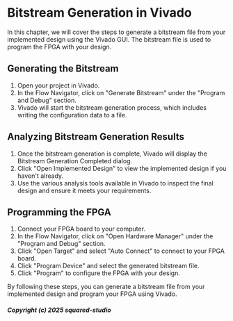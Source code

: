 # Bitstream Generation in Vivado

In this chapter, we will cover the steps to generate a bitstream file from your implemented design using the Vivado GUI. The bitstream file is used to program the FPGA with your design.

## Generating the Bitstream

1. Open your project in Vivado.
2. In the Flow Navigator, click on "Generate Bitstream" under the "Program and Debug" section.
3. Vivado will start the bitstream generation process, which includes writing the configuration data to a file.

## Analyzing Bitstream Generation Results

1. Once the bitstream generation is complete, Vivado will display the Bitstream Generation Completed dialog.
2. Click "Open Implemented Design" to view the implemented design if you haven't already.
3. Use the various analysis tools available in Vivado to inspect the final design and ensure it meets your requirements.

## Programming the FPGA

1. Connect your FPGA board to your computer.
2. In the Flow Navigator, click on "Open Hardware Manager" under the "Program and Debug" section.
3. Click "Open Target" and select "Auto Connect" to connect to your FPGA board.
4. Click "Program Device" and select the generated bitstream file.
5. Click "Program" to configure the FPGA with your design.

By following these steps, you can generate a bitstream file from your implemented design and program your FPGA using Vivado.

##### Copyright (c) 2025 squared-studio


